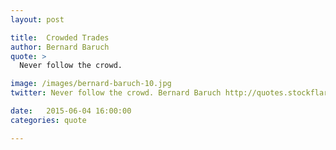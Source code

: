 ```yaml
---
layout: post

title:  Crowded Trades
author: Bernard Baruch
quote: >
  Never follow the crowd.

image: /images/bernard-baruch-10.jpg
twitter: Never follow the crowd. Bernard Baruch http://quotes.stockflare.com/

date:   2015-06-04 16:00:00
categories: quote

---
```


